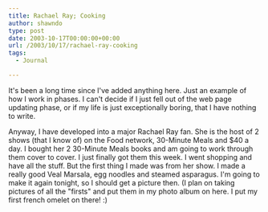 ```yaml
---
title: Rachael Ray; Cooking
author: shawndo
type: post
date: 2003-10-17T00:00:00+00:00
url: /2003/10/17/rachael-ray-cooking
tags:
  - Journal

---
```

It's been a long time since I've added anything here. Just an example of how I work in phases. I can't decide if I just fell out of the web page updating phase, or if my life is just exceptionally boring, that I have nothing to write. 

Anyway, I have developed into a major Rachael Ray fan. She is the host of 2 shows (that I know of) on the Food network, 30-Minute Meals and $40 a day. I bought her 2 30-Minute Meals books and am going to work through them cover to cover. I just finally got them this week. I went shopping and have all the stuff. But the first thing I made was from her show. I made a really good Veal Marsala, egg noodles and steamed asparagus. I'm going to make it again tonight, so I should get a picture then. (I plan on taking pictures of all the "firsts" and put them in my photo album on here. I put my first french omelet on there! :)